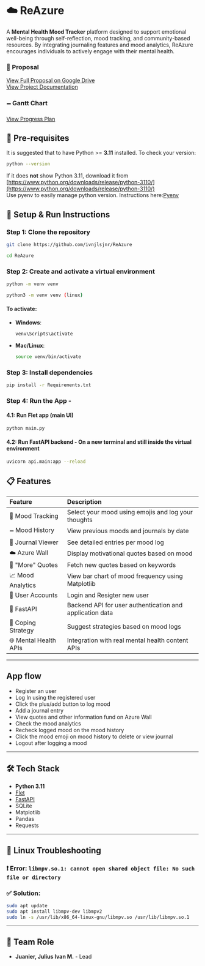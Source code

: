 
# ☁️ ReAzure

A **Mental Health Mood Tracker** platform designed to support emotional well-being through self-reflection, mood tracking, and community-based resources. By integrating journaling features and mood analytics, ReAzure encourages individuals to actively engage with their mental health.


### 📌 Proposal

[View Full Proposal on Google Drive](https://drive.google.com/file/d/1AcfpSmkxHPtAycWrDmN0ioSYhyqiX5Qr/view?usp=drive_link)  \
[View Project Documentation](https://drive.google.com/file/d/19nmpCg2kTsBvvyUbvxEVvmFAipfEPnOP/view?usp=sharing) 

### 🗕️ Gantt Chart

[View Progress Plan](https://docs.google.com/spreadsheets/d/1mWkYS2yBVCVVsYYMnSqV1aa-3epj6grH/edit?usp=sharing&ouid=107369633571634366071&rtpof=true&sd=true)


## 🔧 Pre-requisites

It is suggested that to have Python >= **3.11** installed.
To check your version:
```bash
python --version
````

If it does **not** show Python 3.11, download it from [https://www.python.org/downloads/release/python-3110/](https://www.python.org/downloads/release/python-3110/)  \
Use pyenv to easily manage python version. Instructions here:[Pyenv](https://github.com/pyenv/pyenv#installation)  

## 🚀 Setup & Run Instructions

### Step 1: Clone the repository

```bash
git clone https://github.com/ivnjlsjnr/ReAzure
```
```bash
cd ReAzure
```
### Step 2: Create and activate a virtual environment

```bash
python -m venv venv
```
```bash
python3 -m venv venv (linux)
```
#### To activate:

  * **Windows**:

    ```bash
    venv\Scripts\activate
    ```

  * **Mac/Linux**:

    ```bash
    source venv/bin/activate
    ```

### Step 3: Install dependencies

```bash
pip install -r Requirements.txt
```

### Step 4: Run the App -

#### 4.1: Run Flet app (main UI)

```bash
python main.py
```

#### 4.2: Run FastAPI backend  - On a new terminal and still inside the virtual environment

```bash
uvicorn api.main:app --reload
```

## 📋 Features

| Feature                   | Description                                         |
| :------------------------ | :-------------------------------------------------- |
| 🧠 Mood Tracking         | Select your mood using emojis and log your thoughts |
| 🗕️ Mood History           | View previous moods and journals by date            |
| 📘 Journal Viewer         | See detailed entries per mood log               |
| ☁️ Azure Wall             | Display motivational quotes based on mood          |
| 🔄 "More" Quotes          | Fetch new quotes based on keywords                  |
| 📈 Mood Analytics         | View bar chart of mood frequency using Matplotlib   |
| 👤 User Accounts          | Login and Resigter new user  |
| 🚀 FastAPI                 | Backend API for user authentication and application data             |
| 🧠 Coping Strategy      | Suggest strategies based on mood logs              |
| 🌐 Mental Health APIs | Integration with real mental health content APIs   |

-----
## App flow

  * Register an user
  * Log In using the registered user
  * Click the plus/add button to log mood
  * Add a journal entry
  * View quotes and other information fund on Azure Wall
  * Check the mood analytics
  * Recheck logged mood on the mood history
  * Click the mood emoji on mood history to delete or view journal
  * Logout after logging a mood

-----
## 🛠 Tech Stack

  * **Python 3.11**
  * [Flet](https://flet.dev/)
  * [FastAPI](https://fastapi.tiangolo.com/)
  * SQLite
  * Matplotlib
  * Pandas
  * Requests

-----

## 🐧 Linux Troubleshooting

### ❗ Error: `libmpv.so.1: cannot open shared object file: No such file or directory`

### ✅ Solution:

```bash
sudo apt update
sudo apt install libmpv-dev libmpv2
sudo ln -s /usr/lib/x86_64-linux-gnu/libmpv.so /usr/lib/libmpv.so.1
```

-----

## 👥 Team Role

  * **Juanier, Julius Ivan M.** - Lead

<!-- end list -->

```
```

